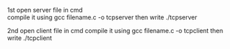1st open server file in cmd <br />
compile it using gcc filename.c -o tcpserver
then write ./tcpserver

2nd open client file in cmd
compile it using gcc filename.c -o tcpclient
then write ./tcpclient
